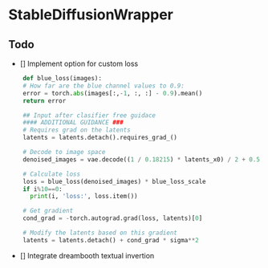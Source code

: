 # StableDiffusionWrapper

## Todo 

- [] Implement option for custom loss 
```python 
    def blue_loss(images):
    # How far are the blue channel values to 0.9:
    error = torch.abs(images[:,-1, :, :] - 0.9).mean() 
    return error    

    ## Input after clasifier free guidace
    #### ADDITIONAL GUIDANCE ###
    # Requires grad on the latents
    latents = latents.detach().requires_grad_()

    # Decode to image space
    denoised_images = vae.decode((1 / 0.18215) * latents_x0) / 2 + 0.5 # (0, 1)

    # Calculate loss
    loss = blue_loss(denoised_images) * blue_loss_scale
    if i%10==0:
      print(i, 'loss:', loss.item())

    # Get gradient
    cond_grad = -torch.autograd.grad(loss, latents)[0]

    # Modify the latents based on this gradient
    latents = latents.detach() + cond_grad * sigma**2
```
- [] Integrate dreambooth textual invertion
 
